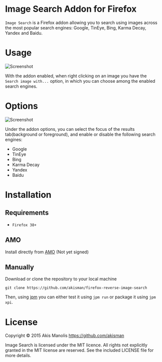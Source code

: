 # Image Search Addon for Firefox

```Image Search``` is a Firefox addon allowing you to search using images across the most popular search engines: Google, TinEye, Bing, Karma Decay, Yandex and Baidu.

# Usage

![Screenshot](images/screenshot-1.png)

With the addon enabled, when right clicking on an image you have the ```Search image with...``` option, in which you can choose among the enabled search engines.

# Options

![Screenshot](images/screenshot-3.png)

Under the addon options, you can select the focus of the results tab(background or foreground), and enable or disable the following search engines:

* Google
* TinEye
* Bing
* Karma Decay
* Yandex
* Baidu

# Installation

## Requirements

* ```Firefox 38+```

## AMO

Install directly from [AMO](https://addons.mozilla.org/en-US/firefox/addon/rev-image-search/) (Not yet signed)

<!--## Github-->

## Manually

Download or clone the repository to your local machine

```git clone https://github.com/akisman/firefox-reverse-image-search```

Then, using [jpm](https://developer.mozilla.org/en-US/Add-ons/SDK/Tools/jpm#Installation) you can either test it using ```jpm run``` or package it using ```jpm xpi```.

# License

Copyright © 2015 Akis Manolis https://github.com/akisman

Image Search is licensed under the MIT licence. All rights not explicitly granted in the MIT license are reserved. See the included LICENSE file for more details.